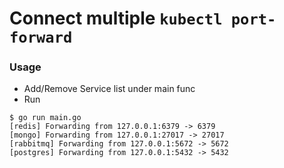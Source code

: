 # Connect multiple ```kubectl port-forward ```

### Usage
* Add/Remove Service list under main func
* Run
```
$ go run main.go
[redis] Forwarding from 127.0.0.1:6379 -> 6379
[mongo] Forwarding from 127.0.0.1:27017 -> 27017
[rabbitmq] Forwarding from 127.0.0.1:5672 -> 5672
[postgres] Forwarding from 127.0.0.1:5432 -> 5432
```
